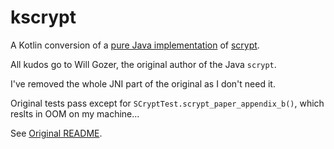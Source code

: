 kscrypt
=======

A Kotlin conversion of a [pure Java implementation](https://github.com/wg/scrypt)
of [scrypt](http://www.tarsnap.com/scrypt/scrypt.pdf).

All kudos go to Will Gozer, the original author of the Java `scrypt`.

I've removed the whole JNI part of the original as I don't need it.

Original tests pass except for `SCryptTest.scrypt_paper_appendix_b()`, which reslts in OOM on my machine...

See [Original README](README.orig).